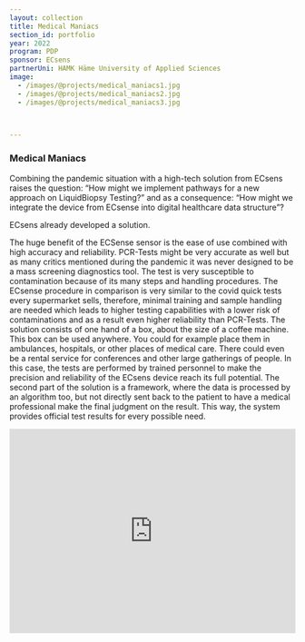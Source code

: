 ```yaml
---
layout: collection
title: Medical Maniacs
section_id: portfolio
year: 2022
program: PDP
sponsor: ECsens
partnerUni: HAMK Häme University of Applied Sciences
image:
  - /images/@projects/medical_maniacs1.jpg
  - /images/@projects/medical_maniacs2.jpg
  - /images/@projects/medical_maniacs3.jpg

  

---
```


### **Medical Maniacs** 

Combining the pandemic situation with a high-tech solution from ECsens raises the question: “How might we implement pathways for a new approach on LiquidBiopsy Testing?” and as a consequence: “How might we integrate the device from ECsense into digital healthcare data 
structure”?

ECsens already developed a solution.

The huge benefit of the ECSense sensor is the ease of use combined with high accuracy and reliability. PCR-Tests might be very accurate as well but as many critics mentioned during the pandemic it was never designed to be a mass screening diagnostics tool. The test is very susceptible to contamination because of its many steps and handling procedures. The ECsense procedure in comparison is very similar to the covid quick tests every supermarket sells, therefore, minimal training and sample handling are needed which leads to higher testing capabilities with a lower risk of contaminations and as a result even higher reliability than PCR-Tests.
The solution consists of one hand of a box, about the size of a coffee machine. This box can be used anywhere. You could for example place them in ambulances, hospitals, or other places of medical care. There could even be a rental service for conferences and other large gatherings of people. In this case, the tests are performed by trained personnel to make the precision and reliability of the ECsens device reach its full potential. The second part of the solution is a framework, where the data is processed by an algorithm too, but not directly sent back to the patient to have a medical professional make the final judgment on the result. This way, the system provides official test results for every possible need.

<iframe src="https://player.vimeo.com/video/733932283" width="100%" height="360" frameborder="0" allow="autoplay; fullscreen" allowfullscreen></iframe>